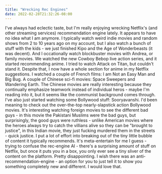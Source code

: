 ```yaml
---
title: "Wrecking Rec Engines"
date: 2022-02-28T21:32:26-08:00
---
```

I've always had eclectic taste, but I'm really enjoying wrecking Netflix's (and other streaming services) recommendation engine lately. It appears to have no idea what I am anymore. I typically watch weird indie movies and random shows from 2 to 10 years ago on my account, but I also watch a bunch of stuff with the kids - we just finished Kipo and the Age of Wonderbeasts (it was decent). And I occationally watch blockbuster movies with Andrea, or family movies. We watched the new Cowboy Bebop live action series, and it started recommending anime. I tried to watch Attack on Titan, but couldn't stand it. Despite that, I now have a whole section for anime in my Netflix suggestions. I watched a couple of French films: I am Not an Easy Man and Big Bug. A couple of Chinese sci-fi movies: Space Sweepers and Wandering Earth. The Chinese movies are really interesting because they continually emphasize teamwork instead of individual heros - maybe I'm reading into it, but it seems like the communist background comes through. I've also just started watching some Bollywood stuff: Sooryavanshi. I'd been meaning to check out the over-the-top nearly-slapstick action Bollywood movies. It's interesting watching foreign movies to see the different bad guys - in this movie the Pakistani Muslims were the bad guys, but surprisingly, the good guys were ruthless - unlike American movies where the heroes always try to catch the villians alive so they can be "brought to justice", in this Indian movie, they just fucking murdered them in the streets - quick justice. I put a lot of effort into breaking out of the tiny little bubble of content it typically recommends. It's meta-entertain for me I guess - trying to confuse the rec-engine AI - there's a surprising amount of stuff on Netflix, but once it puts you in a box, you only ever see a tiny sliver of the content on the platform. Pretty disappointing. I wish there was an anti-recommendation-engine - an option for you to just tell it to show you something completely new and different. I would love that.
